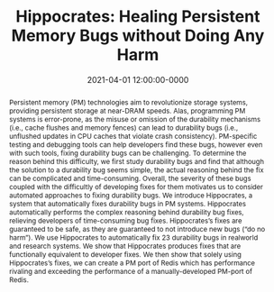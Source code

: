 ---
title: "Hippocrates: Healing Persistent Memory Bugs without Doing Any Harm"
authors:
  - Ian Neal
  - Andrew Quinn
  - Baris Kasikci

booktitle: Proceedings of the 26th ACM International Conference on
           Architectural Support for Programming Languages and
           Operating Systems

month: Apr
year: 2021
abbr: ASPLOS
date: 2021-04-01 12:00:00-0000
location: Virtual, USA
pdf: neal21.pdf
type: conference

abstract: "Persistent memory (PM) technologies aim to revolutionize
           storage systems, providing persistent storage at near-DRAM
           speeds. Alas, programming PM systems is error-prone, as the
           misuse or omission of the durability mechanisms (i.e.,
           cache flushes and memory fences) can lead to durability
           bugs (i.e., unflushed updates in CPU caches that violate
           crash consistency). PM-specific testing and debugging tools
           can help developers find these bugs, however even with such
           tools, fixing durability bugs can be challenging.  To
           determine the reason behind this difficulty, we first study
           durability bugs and find that although the solution to a
           durability bug seems simple, the actual reasoning behind
           the fix can be complicated and time-consuming. Overall, the
           severity of these bugs coupled with the difficultly of
           developing fixes for them motivates us to consider
           automated approaches to fixing durability bugs.  We
           introduce Hippocrates, a system that automatically fixes
           durability bugs in PM systems. Hippocrates automatically
           performs the complex reasoning behind durability bug fixes,
           relieving developers of time-consuming bug
           fixes. Hippocrates’s fixes are guaranteed to be safe, as
           they are guaranteed to not introduce new bugs (“do no
           harm”). We use Hippocrates to automatically fix 23
           durability bugs in realworld and research systems. We show
           that Hippocrates produces fixes that are functionally
           equivalent to developer fixes. We then show that solely
           using Hippocrates’s fixes, we can create a PM port of Redis
           which has performance rivaling and exceeding the
           performance of a manually-developed PM-port of Redis."

---